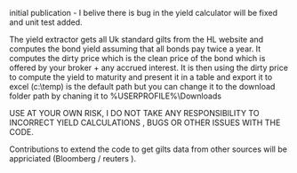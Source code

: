 initial publication - I belive there is  bug in the yield calculator will be fixed and unit test added. 

The yield extractor gets all Uk standard gilts from the HL website and computes the bond yield assuming that all bonds pay twice a year. 
It computes the dirty price which is the clean price of the bond which is offered by your broker + any accrued interest. 
It is then using the dirty price to compute the yield to maturity and present it in a table and export it to excel (c:\temp) is the default path but you can change it to the download folder path by chaning it to %USERPROFILE%\Downloads

USE AT YOUR OWN RISK, I DO NOT TAKE ANY RESPONSIBILITY TO INCORRECT YIELD CALCULATIONS , BUGS OR OTHER ISSUES WITH THE CODE. 

Contributions to extend the code to get gilts data from other sources will be appriciated (Bloomberg / reuters ).
